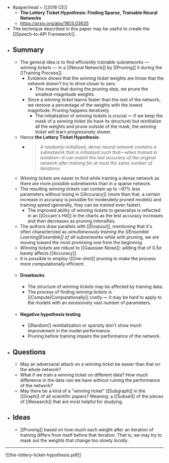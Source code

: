 - #paper/read ~ [[2018 CE]]
	- **The Lottery Ticket Hypothesis: Finding Sparse, Trainable Neural Networks**
	- https://arxiv.org/abs/1803.03635
- The technique described in this paper may be useful to create the [[Speech-to-API Framework]].
- ## Summary
	- The general idea is to find efficiently trainable subnetworks — _winning tickets_ — in a [[Neural Network]] by [[Pruning]] it during the [[Training Process]].
		- Evidence shows that the _winning ticket_ weights are those that the network doesn't try to drive closer to zero.
			- This means that during the pruning step, we prune the smallest-magnitude weights.
		- Since a _winning ticket_ learns faster than the rest of the network, we remove a percentage of the weights with the lowest magnitude. Pruning happens iteratively.
			- The initialization of _winning tickets_ is crucial — if we keep the mask of a _winning ticket_ (to have its structure) but reinitialize all the weights and prune outside of the mask, the _winning ticket_ will learn progressively slower.
	- Hence **the Lottery Ticket Hypothesis**:
		- > _A randomly-initialized, dense neural network contains a subnetwork that is initialized such that—when trained in isolation—it can match the test accuracy of the original network after training for at most the same number of iterations._
	- _Winning tickets_ are easier to find while training a dense network as there are more possible subnetworks than in a sparse network.
	- The resulting _winning tickets_ can contain up to ~97% less parameters without losing in [[Accuracy]] (more than that, a certain increase in accuracy is possible for moderately pruned models) and training speed (generally, they can be trained even faster).
		- The improved ability of _winning tickets_ to generalize is reflected in an [[Occam's Hill]] in the charts as the test accuracy increases and then decreases as pruning intensifies.
	- The authors draw parallels with [[Dropout]], mentioning that it's often characterized as _simultaneously training the [[Ensemble Learning|Ensemble]] of all subnetworks_ while with pruning, we are moving toward the most promising one from the beginning.
	- _Winning tickets_ are robust to [[Gaussian Noise]]: adding that of $0.5\sigma$ barely affects [[Accuracy]].
	- It is possible to employ [[One-shot]] pruning to make the process more computationally efficient.
	- #### Drawbacks
		- The structure of _winning tickets_ may be affected by training data.
		- The process of finding _winning tickets_ is [[Compute|Computationally]] costly — it may be hard to apply to the models with an excessively vast number of parameters.
	- #### Negative hypothesis testing
		- [[Random]] reinitialization or sparsity don't show much improvement in the model performance.
		- Pruning before training impairs the performance of the network.
- ## Questions
	- May an adversarial attack on a _winning ticket_ be easier than that on the whole network?
	- What if we train a winning ticket on different data? How much difference in the data can we have without ruining the performance of the network?
	- May there be a kind of a "winning ticket" [[Subgraph]] in the [[Graph]] of all scientific papers? Meaning: a [[Subset]] of the pieces of [[Research]] that are most helpful for studying.
- ## Ideas
	- [[Pruning]] based on how much each weight after an iteration of training differs from itself before that iteration. That is, we may try to mask out the weights that change too slowly _locally_.
---
![[the-lottery-ticket-hypothesis.pdf]]
